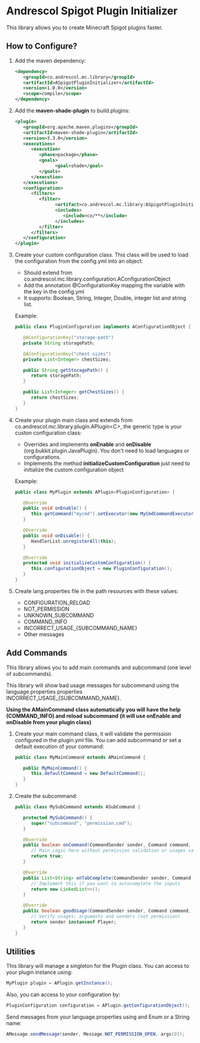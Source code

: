 # Andrescol Spigot Plugin Initializer

This library allows you to create Minecraft Spigot plugins faster.

## How to Configure?

1. Add the maven dependency:
   ```xml
   <dependency>
      <groupId>co.andrescol.mc.library</groupId>
      <artifactId>ASpigotPluginInitializer</artifactId>
      <version>1.0.0</version>
      <scope>compile</scope>
   </dependency>
   ```
2. Add the **maven-shade-plugin** to build.plugins:
   ```xml
   <plugin>
      <groupId>org.apache.maven.plugins</groupId>
      <artifactId>maven-shade-plugin</artifactId>
      <version>3.3.0</version>
      <executions>
         <execution>
            <phase>package</phase>
            <goals>
                  <goal>shade</goal>
            </goals>
         </execution>
      </executions>
      <configuration>
         <filters>
            <filter>
                  <artifact>co.andrescol.mc.library:ASpigotPluginInitializer</artifact>
                  <includes>
                     <include>co/**</include>
                  </includes>
            </filter>
         </filters>
      </configuration>
   </plugin>
   ```
3. Create your custom configuration class. This class will be used to load the configuration from the config.yml into an object:
   - Should extend from co.andrescol.mc.library.configuration.AConfigurationObject
   - Add the annotation @ConfigurationKey mapping the variable with the key in the config.yml
   - It supports: Boolean, String, Integer, Double, integer list and string list.
   
   Example:
   ```java
   public class PluginConfiguration implements AConfigurationObject {

      @AConfigurationKey("storage-path")
      private String storagePath;

      @AConfigurationKey("chest-sizes")
      private List<Integer> chestSizes;

      public String getStoragePath() {
         return storagePath;
      }

      public List<Integer> getChestSizes() {
         return chestSizes;
      }
   }
   ```
4. Create your plugin main class and extends from co.andrescol.mc.library.plugin.APlugin<C\>, the generic type is your custon configuration class:
   - Overrides and implements **onEnable** and **onDisable** (org.bukkit.plugin.JavaPlugin). You don't need to load languages or configurations.
   - Implements the method **initializeCustomConfiguration** just need to initialize the custom configuration object

   Example:
   ```java
   public class MyPlugin extends APlugin<PluginConfiguration> {

      @Override
      public void onEnable() {
         this.getCommand("mycmd").setExecutor(new MyCmdCommandExecutor());
      }

      @Override
      public void onDisable() {
         HandlerList.unregisterAll(this);
      }

      @Override
      protected void initializeCustomConfiguration() {
         this.configurationObject = new PluginConfiguration();
      }
   }
   ```

5. Create lang.properties file in the path resources with these values:
   - CONFIGURATION_RELOAD
   - NOT_PERMISSION
   - UNKNOWN_SUBCOMMAND
   - COMMAND_INFO
   - INCORRECT_USAGE_{SUBCOMMAND_NAME}
   - Other messages

## Add Commands
This library allows you to add main commands and subcommand (one level of subcommands). 

This library will show bad usage messages for subcommand using the language.properties properties INCORRECT_USAGE_{SUBCOMMAND_NAME}.

**Using the AMainCommand class automatically you will have the help (COMMAND_INFO) and reload subcommand (it will use onEnable and onDisable from your plugin class)**

1. Create your main command class, it will validate the permission configured in the plugin.yml file. You can add subcommand or set a default execution of your command:
   ```java
   public class MyMainCommand extends AMainCommand {

      public MyMainCommand() {
         this.defaultCommand = new DefaultCommand();
      }
   }
   ```
2. Create the subcommand:
   ```java
   public class MySubCommand extends ASubCommand {

      protected MySubCommand() {
         super("subcommand", "permission.cmd");
      }

      @Override
      public boolean onCommand(CommandSender sender, Command command, String label, String[] args) {
         // Main Logic here without permission validation or usages validation
         return true;
      }

      @Override
      public List<String> onTabComplete(CommandSender sender, Command command, String alias, String[] args) {
         // Implement this if you want to autocomplete the inputs
         return new LinkedList<>();
      }

      @Override
      public boolean goodUsage(CommandSender sender, Command command, String label, String[] args) {
         // Verify usages: arguments and senders (not permission)
         return sender instanceof Player;
      }
   }
   ```   
## Utilities
This library will manage a singleton for the Plugin class. You can access to your plugin instance using: 

```java 
MyPlugin plugin = APlugin.getInstance();
```

Also, you can access to your configuration by:
```java 
PluginConfiguration configuration = APlugin.getConfigurationObject();
```

Send messages from your language.properties using and Enum or a String name:
```java 
AMessage.sendMessage(sender, Message.NOT_PERMISSION_OPEN, args[0]);
```